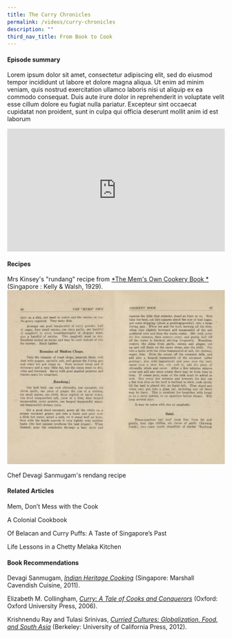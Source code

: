 ```yaml
---
title: The Curry Chronicles
permalink: /videos/curry-chronicles
description: ""
third_nav_title: From Book to Cook
---
```

#### Episode summary ####
Lorem ipsum dolor sit amet, consectetur adipiscing elit, sed do eiusmod tempor incididunt ut labore et dolore magna aliqua. Ut enim ad minim veniam, quis nostrud exercitation ullamco laboris nisi ut aliquip ex ea commodo consequat. Duis aute irure dolor in reprehenderit in voluptate velit esse cillum dolore eu fugiat nulla pariatur. Excepteur sint occaecat cupidatat non proident, sunt in culpa qui officia deserunt mollit anim id est laborum

<style>.embed-container {position: relative; padding-bottom: 56.25%; height: 0; overflow: hidden; max-width: 100%; } .embed-container iframe, .embed-container object, .embed-container embed { position: absolute; top: 0; left: 0; width: 100%; height: 100%; }</style><div class='embed-container'><iframe src='https://www.youtube.com/embed/undefined' frameborder='0' allowfullscreen></iframe></div>
  

#### **Recipes**
Mrs Kinsey's "rundang" recipe from 
[*The Mem's Own Cookery Book *
](https://eservice.nlb.gov.sg/item_holding.aspx?bid=5232525) 
(Singapore : Kelly & Walsh, 1929).
![](/images/Videos:%20From%20Book%20to%20Cook/Rundang-Mems%20Own%20Cookery%20Book.png)
 
<a style="text-decoration: none;" href="https://devagisanmugam.com/2022/01/devagis-beef-rendang/" target="_blank"> Chef Devagi Sanmugam's rendang recipe</a>

#### **Related Articles**
<a style="text-decoration: none;" href="/vol-12/issue-2/jul-sep-2016/dontmesswiththecook"> Mem, Don’t Mess with the Cook</a>
 
<a style="text-decoration: none;" href="/vol-11/issue-4/jan-mar-2016/mems-own-cookery-book "> A Colonial Cookbook</a>
 
<a style="text-decoration: none;" href="/vol-10/issue-2/jul-sep-2014/taste-of-sg-past "> Of Belacan and Curry Puffs: A Taste of Singapore’s Past</a>

<a style="text-decoration: none;" href="/vol-14/issue-4/jan-mar-2019/life-lson-chetty-m-k/"> Life Lessons in a Chetty Melaka Kitchen</a>


#### **Book Recommendations**
Devagi Sanmugam, [*Indian Heritage Cooking*](https://eservice.nlb.gov.sg/item_holding.aspx?bid=13992386) (Singapore: Marshall Cavendish Cuisine, 2011).

Elizabeth M. Collingham, *[Curry: A Tale of Cooks and Conquerors](https://eservice.nlb.gov.sg/item_holding.aspx?bid=12728802)* (Oxford: Oxford University Press, 2006).

Krishnendu Ray and Tulasi Srinivas, *[Curried Cultures: Globalization, Food, and South Asia](https://eservice.nlb.gov.sg/item_holding.aspx?bid=200125930v)*
(Berkeley: University of California Press, 2012).